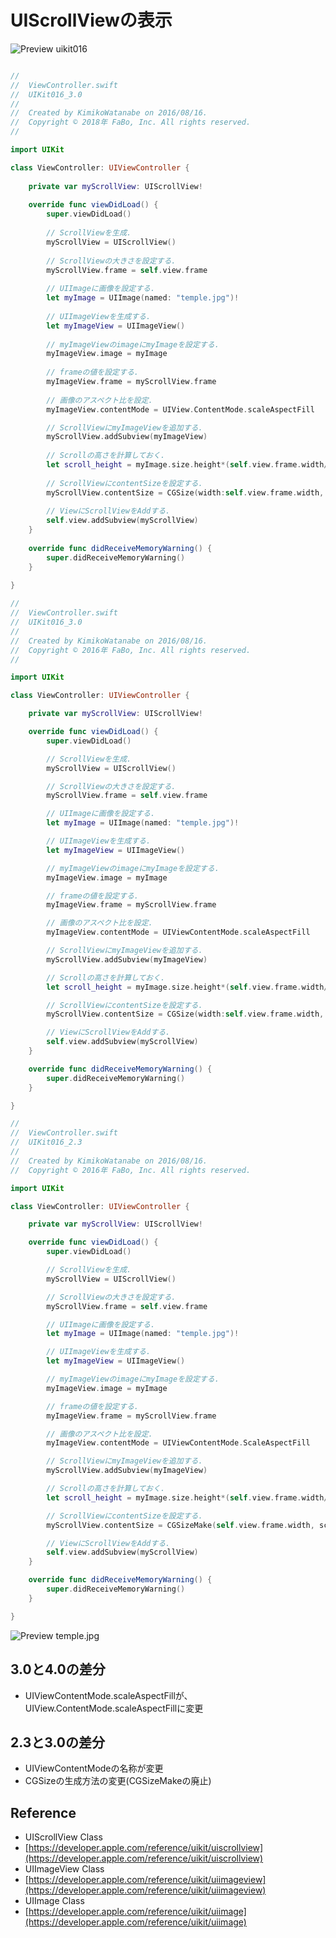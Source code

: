 # UIScrollViewの表示

![Preview uikit016](./img/uikit016.png)

```swift fct_label="Swift 4.x"

//
//  ViewController.swift
//  UIKit016_3.0
//
//  Created by KimikoWatanabe on 2016/08/16.
//  Copyright © 2018年 FaBo, Inc. All rights reserved.
//

import UIKit

class ViewController: UIViewController {
    
    private var myScrollView: UIScrollView!
    
    override func viewDidLoad() {
        super.viewDidLoad()
        
        // ScrollViewを生成.
        myScrollView = UIScrollView()
        
        // ScrollViewの大きさを設定する.
        myScrollView.frame = self.view.frame
        
        // UIImageに画像を設定する.
        let myImage = UIImage(named: "temple.jpg")!
        
        // UIImageViewを生成する.
        let myImageView = UIImageView()
        
        // myImageViewのimageにmyImageを設定する.
        myImageView.image = myImage
        
        // frameの値を設定する.
        myImageView.frame = myScrollView.frame
        
        // 画像のアスペクト比を設定.
        myImageView.contentMode = UIView.ContentMode.scaleAspectFill

        // ScrollViewにmyImageViewを追加する.
        myScrollView.addSubview(myImageView)
        
        // Scrollの高さを計算しておく.
        let scroll_height = myImage.size.height*(self.view.frame.width/myImage.size.width)
        
        // ScrollViewにcontentSizeを設定する.
        myScrollView.contentSize = CGSize(width:self.view.frame.width, height:scroll_height)
        
        // ViewにScrollViewをAddする.
        self.view.addSubview(myScrollView)
    }
    
    override func didReceiveMemoryWarning() {
        super.didReceiveMemoryWarning()
    }
    
}


```

```swift fct_label="Swift 3.x"
//
//  ViewController.swift
//  UIKit016_3.0
//
//  Created by KimikoWatanabe on 2016/08/16.
//  Copyright © 2016年 FaBo, Inc. All rights reserved.
//

import UIKit

class ViewController: UIViewController {

    private var myScrollView: UIScrollView!

    override func viewDidLoad() {
        super.viewDidLoad()

        // ScrollViewを生成.
        myScrollView = UIScrollView()

        // ScrollViewの大きさを設定する.
        myScrollView.frame = self.view.frame

        // UIImageに画像を設定する.
        let myImage = UIImage(named: "temple.jpg")!

        // UIImageViewを生成する.
        let myImageView = UIImageView()

        // myImageViewのimageにmyImageを設定する.
        myImageView.image = myImage

        // frameの値を設定する.
        myImageView.frame = myScrollView.frame

        // 画像のアスペクト比を設定.
        myImageView.contentMode = UIViewContentMode.scaleAspectFill

        // ScrollViewにmyImageViewを追加する.
        myScrollView.addSubview(myImageView)

        // Scrollの高さを計算しておく.
        let scroll_height = myImage.size.height*(self.view.frame.width/myImage.size.width)

        // ScrollViewにcontentSizeを設定する.
        myScrollView.contentSize = CGSize(width:self.view.frame.width, height:scroll_height)

        // ViewにScrollViewをAddする.
        self.view.addSubview(myScrollView)
    }

    override func didReceiveMemoryWarning() {
        super.didReceiveMemoryWarning()
    }

}

```


```swift fct_label="Swift 2.3"
//
//  ViewController.swift
//  UIKit016_2.3
//
//  Created by KimikoWatanabe on 2016/08/16.
//  Copyright © 2016年 FaBo, Inc. All rights reserved.

import UIKit

class ViewController: UIViewController {

    private var myScrollView: UIScrollView!

    override func viewDidLoad() {
        super.viewDidLoad()

        // ScrollViewを生成.
        myScrollView = UIScrollView()

        // ScrollViewの大きさを設定する.
        myScrollView.frame = self.view.frame

        // UIImageに画像を設定する.
        let myImage = UIImage(named: "temple.jpg")!

        // UIImageViewを生成する.
        let myImageView = UIImageView()

        // myImageViewのimageにmyImageを設定する.
        myImageView.image = myImage

        // frameの値を設定する.
        myImageView.frame = myScrollView.frame

        // 画像のアスペクト比を設定.
        myImageView.contentMode = UIViewContentMode.ScaleAspectFill

        // ScrollViewにmyImageViewを追加する.
        myScrollView.addSubview(myImageView)

        // Scrollの高さを計算しておく.
        let scroll_height = myImage.size.height*(self.view.frame.width/myImage.size.width)

        // ScrollViewにcontentSizeを設定する.
        myScrollView.contentSize = CGSizeMake(self.view.frame.width, scroll_height)

        // ViewにScrollViewをAddする.
        self.view.addSubview(myScrollView)
    }

    override func didReceiveMemoryWarning() {
        super.didReceiveMemoryWarning()
    }

}

```
![Preview temple.jpg](./img/temple.jpg)

## 3.0と4.0の差分
* UIViewContentMode.scaleAspectFillが、
UIView.ContentMode.scaleAspectFillに変更

## 2.3と3.0の差分
* UIViewContentModeの名称が変更
* CGSizeの生成方法の変更(CGSizeMakeの廃止)

## Reference
* UIScrollView Class
 * [https://developer.apple.com/reference/uikit/uiscrollview](https://developer.apple.com/reference/uikit/uiscrollview)
* UIImageView Class
 * [https://developer.apple.com/reference/uikit/uiimageview](https://developer.apple.com/reference/uikit/uiimageview)
* UIImage Class
 * [https://developer.apple.com/reference/uikit/uiimage](https://developer.apple.com/reference/uikit/uiimage)
